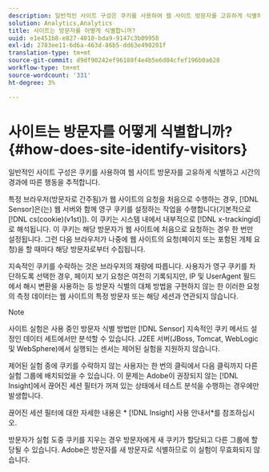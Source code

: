 ```yaml
---
description: 일반적인 사이트 구성은 쿠키를 사용하여 웹 사이트 방문자를 고유하게 식별하고 시간의 경과에 따른 행동을 추적합니다.
solution: Analytics,Analytics
title: 사이트는 방문자를 어떻게 식별합니까?
uuid: e1e451b8-e827-4010-bda9-9147c3b09958
exl-id: 2783ee11-6d6a-463d-86b5-dd63e490201f
translation-type: tm+mt
source-git-commit: d9df90242ef96188f4e4b5e6d04cfef196b0a628
workflow-type: tm+mt
source-wordcount: '331'
ht-degree: 3%

---
```


# 사이트는 방문자를 어떻게 식별합니까?{#how-does-site-identify-visitors}

일반적인 사이트 구성은 쿠키를 사용하여 웹 사이트 방문자를 고유하게 식별하고 시간의 경과에 따른 행동을 추적합니다.

특정 브라우저(방문자로 간주됨)가 웹 사이트의 요청을 처음으로 수행하는 경우, [!DNL Sensor]은(는) 웹 서버와 함께 영구 쿠키를 설정하는 작업을 수행합니다(기본적으로 [!DNL cs(cookie)(v1st)]). 이 쿠키는 시스템 내에서 내부적으로 [!DNL x-trackingid]로 해석됩니다. 이 쿠키는 해당 방문자가 웹 사이트에 처음으로 요청하는 경우 한 번만 설정됩니다. 그런 다음 브라우저가 나중에 웹 사이트의 요청(페이지 또는 포함된 개체 요청)을 할 때마다 해당 방문자로부터 수집됩니다.

지속적인 쿠키를 수락하는 것은 브라우저의 재량에 따릅니다. 사용자가 영구 쿠키를 차단하도록 선택한 경우, 페이지 보기 요청은 여전히 기록되지만, IP 및 UserAgent 필드에서 해시 변환을 사용하는 등 방문자 식별의 대체 방법을 구현하지 않는 한 이러한 요청의 측정 데이터는 웹 사이트의 특정 방문자 또는 해당 세션과 연관되지 않습니다.

>[!NOTE]
>
>사이트 실험은 사용 중인 방문자 식별 방법만 [!DNL Sensor] 지속적인 쿠키 메서드 설정인 데이터 세트에서만 분석할 수 있습니다. J2EE 서버(JBoss, Tomcat, WebLogic 및 WebSphere)에서 실행되는 센서는 제어된 실험을 지원하지 않습니다.

제어된 실험 중에 쿠키를 수락하지 않는 사용자는 한 번의 클릭에서 다음 클릭까지 다른 실험 그룹에 배치되었을 수 있습니다. 이 문제는 Adobe이 권장되지 않는 [!DNL Insight]에서 끊어진 세션 필터가 꺼져 있는 상태에서 테스트 분석을 수행하는 경우에만 발생합니다.

끊어진 세션 필터에 대한 자세한 내용은 * [!DNL Insight] 사용 안내서*를 참조하십시오.

방문자가 실험 도중 쿠키를 지우는 경우 방문자에게 새 쿠키가 할당되고 다른 그룹에 할당될 수 있습니다. Adobe은 방문자를 새 방문자로 식별하므로 이 실험이 무효화되지 않습니다.
